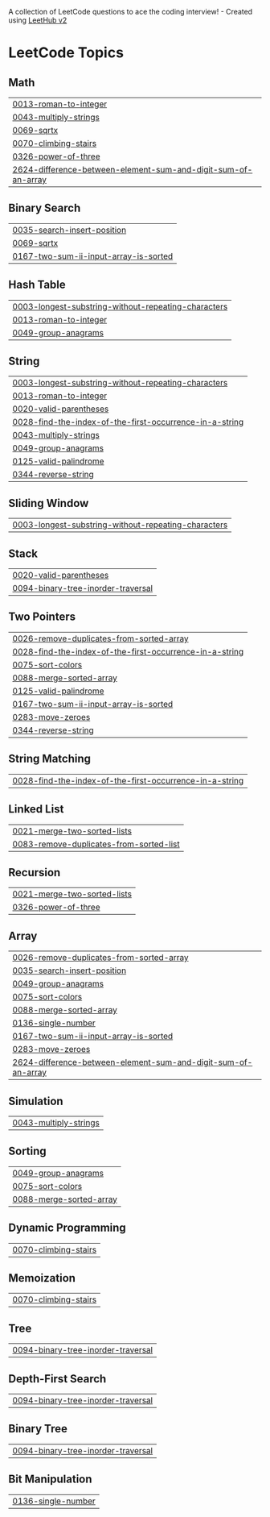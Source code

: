 A collection of LeetCode questions to ace the coding interview! - Created using [LeetHub v2](https://github.com/arunbhardwaj/LeetHub-2.0)
<!---LeetCode Topics Start-->
# LeetCode Topics
## Math
|  |
| ------- |
| [0013-roman-to-integer](https://github.com/afeefa12/LeetCode/tree/master/0013-roman-to-integer) |
| [0043-multiply-strings](https://github.com/afeefa12/LeetCode/tree/master/0043-multiply-strings) |
| [0069-sqrtx](https://github.com/afeefa12/LeetCode/tree/master/0069-sqrtx) |
| [0070-climbing-stairs](https://github.com/afeefa12/LeetCode/tree/master/0070-climbing-stairs) |
| [0326-power-of-three](https://github.com/afeefa12/LeetCode/tree/master/0326-power-of-three) |
| [2624-difference-between-element-sum-and-digit-sum-of-an-array](https://github.com/afeefa12/LeetCode/tree/master/2624-difference-between-element-sum-and-digit-sum-of-an-array) |
## Binary Search
|  |
| ------- |
| [0035-search-insert-position](https://github.com/afeefa12/LeetCode/tree/master/0035-search-insert-position) |
| [0069-sqrtx](https://github.com/afeefa12/LeetCode/tree/master/0069-sqrtx) |
| [0167-two-sum-ii-input-array-is-sorted](https://github.com/afeefa12/LeetCode/tree/master/0167-two-sum-ii-input-array-is-sorted) |
## Hash Table
|  |
| ------- |
| [0003-longest-substring-without-repeating-characters](https://github.com/afeefa12/LeetCode/tree/master/0003-longest-substring-without-repeating-characters) |
| [0013-roman-to-integer](https://github.com/afeefa12/LeetCode/tree/master/0013-roman-to-integer) |
| [0049-group-anagrams](https://github.com/afeefa12/LeetCode/tree/master/0049-group-anagrams) |
## String
|  |
| ------- |
| [0003-longest-substring-without-repeating-characters](https://github.com/afeefa12/LeetCode/tree/master/0003-longest-substring-without-repeating-characters) |
| [0013-roman-to-integer](https://github.com/afeefa12/LeetCode/tree/master/0013-roman-to-integer) |
| [0020-valid-parentheses](https://github.com/afeefa12/LeetCode/tree/master/0020-valid-parentheses) |
| [0028-find-the-index-of-the-first-occurrence-in-a-string](https://github.com/afeefa12/LeetCode/tree/master/0028-find-the-index-of-the-first-occurrence-in-a-string) |
| [0043-multiply-strings](https://github.com/afeefa12/LeetCode/tree/master/0043-multiply-strings) |
| [0049-group-anagrams](https://github.com/afeefa12/LeetCode/tree/master/0049-group-anagrams) |
| [0125-valid-palindrome](https://github.com/afeefa12/LeetCode/tree/master/0125-valid-palindrome) |
| [0344-reverse-string](https://github.com/afeefa12/LeetCode/tree/master/0344-reverse-string) |
## Sliding Window
|  |
| ------- |
| [0003-longest-substring-without-repeating-characters](https://github.com/afeefa12/LeetCode/tree/master/0003-longest-substring-without-repeating-characters) |
## Stack
|  |
| ------- |
| [0020-valid-parentheses](https://github.com/afeefa12/LeetCode/tree/master/0020-valid-parentheses) |
| [0094-binary-tree-inorder-traversal](https://github.com/afeefa12/LeetCode/tree/master/0094-binary-tree-inorder-traversal) |
## Two Pointers
|  |
| ------- |
| [0026-remove-duplicates-from-sorted-array](https://github.com/afeefa12/LeetCode/tree/master/0026-remove-duplicates-from-sorted-array) |
| [0028-find-the-index-of-the-first-occurrence-in-a-string](https://github.com/afeefa12/LeetCode/tree/master/0028-find-the-index-of-the-first-occurrence-in-a-string) |
| [0075-sort-colors](https://github.com/afeefa12/LeetCode/tree/master/0075-sort-colors) |
| [0088-merge-sorted-array](https://github.com/afeefa12/LeetCode/tree/master/0088-merge-sorted-array) |
| [0125-valid-palindrome](https://github.com/afeefa12/LeetCode/tree/master/0125-valid-palindrome) |
| [0167-two-sum-ii-input-array-is-sorted](https://github.com/afeefa12/LeetCode/tree/master/0167-two-sum-ii-input-array-is-sorted) |
| [0283-move-zeroes](https://github.com/afeefa12/LeetCode/tree/master/0283-move-zeroes) |
| [0344-reverse-string](https://github.com/afeefa12/LeetCode/tree/master/0344-reverse-string) |
## String Matching
|  |
| ------- |
| [0028-find-the-index-of-the-first-occurrence-in-a-string](https://github.com/afeefa12/LeetCode/tree/master/0028-find-the-index-of-the-first-occurrence-in-a-string) |
## Linked List
|  |
| ------- |
| [0021-merge-two-sorted-lists](https://github.com/afeefa12/LeetCode/tree/master/0021-merge-two-sorted-lists) |
| [0083-remove-duplicates-from-sorted-list](https://github.com/afeefa12/LeetCode/tree/master/0083-remove-duplicates-from-sorted-list) |
## Recursion
|  |
| ------- |
| [0021-merge-two-sorted-lists](https://github.com/afeefa12/LeetCode/tree/master/0021-merge-two-sorted-lists) |
| [0326-power-of-three](https://github.com/afeefa12/LeetCode/tree/master/0326-power-of-three) |
## Array
|  |
| ------- |
| [0026-remove-duplicates-from-sorted-array](https://github.com/afeefa12/LeetCode/tree/master/0026-remove-duplicates-from-sorted-array) |
| [0035-search-insert-position](https://github.com/afeefa12/LeetCode/tree/master/0035-search-insert-position) |
| [0049-group-anagrams](https://github.com/afeefa12/LeetCode/tree/master/0049-group-anagrams) |
| [0075-sort-colors](https://github.com/afeefa12/LeetCode/tree/master/0075-sort-colors) |
| [0088-merge-sorted-array](https://github.com/afeefa12/LeetCode/tree/master/0088-merge-sorted-array) |
| [0136-single-number](https://github.com/afeefa12/LeetCode/tree/master/0136-single-number) |
| [0167-two-sum-ii-input-array-is-sorted](https://github.com/afeefa12/LeetCode/tree/master/0167-two-sum-ii-input-array-is-sorted) |
| [0283-move-zeroes](https://github.com/afeefa12/LeetCode/tree/master/0283-move-zeroes) |
| [2624-difference-between-element-sum-and-digit-sum-of-an-array](https://github.com/afeefa12/LeetCode/tree/master/2624-difference-between-element-sum-and-digit-sum-of-an-array) |
## Simulation
|  |
| ------- |
| [0043-multiply-strings](https://github.com/afeefa12/LeetCode/tree/master/0043-multiply-strings) |
## Sorting
|  |
| ------- |
| [0049-group-anagrams](https://github.com/afeefa12/LeetCode/tree/master/0049-group-anagrams) |
| [0075-sort-colors](https://github.com/afeefa12/LeetCode/tree/master/0075-sort-colors) |
| [0088-merge-sorted-array](https://github.com/afeefa12/LeetCode/tree/master/0088-merge-sorted-array) |
## Dynamic Programming
|  |
| ------- |
| [0070-climbing-stairs](https://github.com/afeefa12/LeetCode/tree/master/0070-climbing-stairs) |
## Memoization
|  |
| ------- |
| [0070-climbing-stairs](https://github.com/afeefa12/LeetCode/tree/master/0070-climbing-stairs) |
## Tree
|  |
| ------- |
| [0094-binary-tree-inorder-traversal](https://github.com/afeefa12/LeetCode/tree/master/0094-binary-tree-inorder-traversal) |
## Depth-First Search
|  |
| ------- |
| [0094-binary-tree-inorder-traversal](https://github.com/afeefa12/LeetCode/tree/master/0094-binary-tree-inorder-traversal) |
## Binary Tree
|  |
| ------- |
| [0094-binary-tree-inorder-traversal](https://github.com/afeefa12/LeetCode/tree/master/0094-binary-tree-inorder-traversal) |
## Bit Manipulation
|  |
| ------- |
| [0136-single-number](https://github.com/afeefa12/LeetCode/tree/master/0136-single-number) |
<!---LeetCode Topics End-->